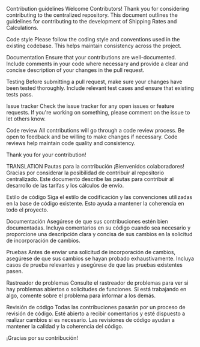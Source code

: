 Contribution guidelines
Welcome Contributors!
Thank you for considering contributing to the centralized repository. This document outlines the guidelines for contributing to the development of Shipping Rates and Calculations.

Code style
Please follow the coding style and conventions used in the existing codebase. This helps maintain consistency across the project.

Documentation
Ensure that your contributions are well-documented. Include comments in your code where necessary and provide a clear and concise description of your changes in the pull request.

Testing
Before submitting a pull request, make sure your changes have been tested thoroughly. Include relevant test cases and ensure that existing tests pass.

Issue tracker
Check the issue tracker for any open issues or feature requests. If you're working on something, please comment on the issue to let others know.

Code review
All contributions will go through a code review process. Be open to feedback and be willing to make changes if necessary. Code reviews help maintain code quality and consistency.

Thank you for your contribution!


TRANSLATION
Pautas para la contribución
¡Bienvenidos colaboradores!
Gracias por considerar la posibilidad de contribuir al repositorio centralizado. Este documento describe las pautas para contribuir al desarrollo de las tarifas y los cálculos de envío.

Estilo de código
Siga el estilo de codificación y las convenciones utilizadas en la base de código existente. Esto ayuda a mantener la coherencia en todo el proyecto.

Documentación
Asegúrese de que sus contribuciones estén bien documentadas. Incluya comentarios en su código cuando sea necesario y proporcione una descripción clara y concisa de sus cambios en la solicitud de incorporación de cambios.

Pruebas
Antes de enviar una solicitud de incorporación de cambios, asegúrese de que sus cambios se hayan probado exhaustivamente. Incluya casos de prueba relevantes y asegúrese de que las pruebas existentes pasen.

Rastreador de problemas
Consulte el rastreador de problemas para ver si hay problemas abiertos o solicitudes de funciones. Si está trabajando en algo, comente sobre el problema para informar a los demás.

Revisión de código
Todas las contribuciones pasarán por un proceso de revisión de código. Esté abierto a recibir comentarios y esté dispuesto a realizar cambios si es necesario. Las revisiones de código ayudan a mantener la calidad y la coherencia del código.

¡Gracias por su contribución!
